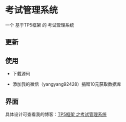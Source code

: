 # 考试管理系统

一个 基于TP5框架 的 考试管理系统

## 更新



## 使用

- 下载源码

- 添加我的微信（yangyang92428）捐赠10元获取数据库

## 界面


具体设计可查看我的博客：[TP5框架 之考试管理系统](https://www.cnblogs.com/yang-2018/p/15895391.html)
